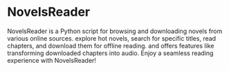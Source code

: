 # NovelsReader
NovelsReader is a Python script for browsing and downloading novels from various online sources. explore hot novels, search for specific titles, read chapters, and download them for offline reading. and offers features like transforming downloaded chapters into audio. Enjoy a seamless reading experience with NovelsReader!
